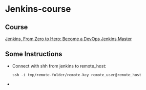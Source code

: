 # Jenkins-course
## Course
[Jenkins, From Zero to Hero: Become a DevOps Jenkins Master](https://www.udemy.com/course/jenkins-from-zero-to-hero/)
## Some Instructions
- Connect with shh from jenkins to remote_host:

    `ssh -i tmp/remote-folder/remote-key remote_user@remote_host`

- 